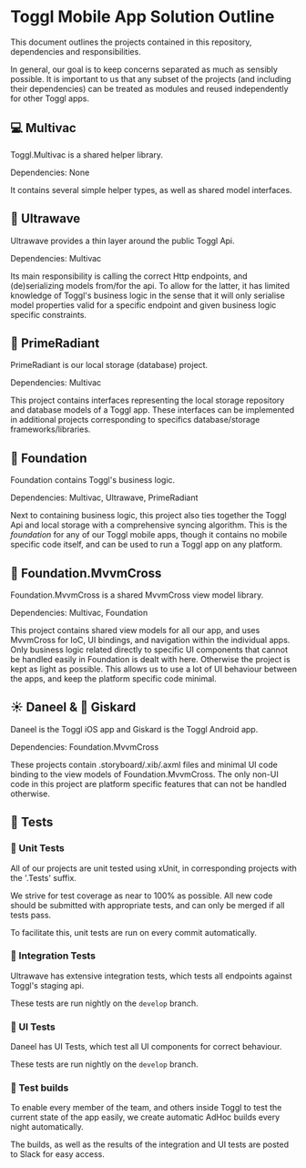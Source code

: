 
# Toggl Mobile App Solution Outline

This document outlines the projects contained in this repository, dependencies and responsibilities.

In general, our goal is to keep concerns separated as much as sensibly possible. It is important to us that any subset of the projects (and including their dependencies) can be treated as modules and reused independently for other Toggl apps.


## :computer: Multivac

Toggl.Multivac is a shared helper library.

Dependencies: None

It contains several simple helper types, as well as shared model interfaces.


## :satellite: Ultrawave

Ultrawave provides a thin layer around the public Toggl Api.

Dependencies: Multivac

Its main responsibility is calling the correct Http endpoints, and (de)serializing models from/for the api.
To allow for the latter, it has limited knowledge of Toggl's business logic in the sense that it will only serialise model properties valid for a specific endpoint and given business logic specific constraints.


## :crystal_ball: PrimeRadiant

PrimeRadiant is our local storage (database) project.

Dependencies: Multivac

This project contains interfaces representing the local storage repository and database models of a Toggl app. These interfaces can be implemented in additional projects corresponding to specifics database/storage frameworks/libraries.


## :rocket: Foundation

Foundation contains Toggl's business logic.

Dependencies: Multivac, Ultrawave, PrimeRadiant

Next to containing business logic, this project also ties together the Toggl Api and local storage with a comprehensive syncing algorithm.
This is the _foundation_ for any of our Toggl mobile apps, though it contains no mobile specific code itself, and can be used to run a Toggl app on any platform.


## :twisted_rightwards_arrows: Foundation.MvvmCross

Foundation.MvvmCross is a shared MvvmCross view model library.

Dependencies: Multivac, Foundation

This project contains shared view models for all our app, and uses MvvmCross for IoC, UI bindings, and navigation within the individual apps. Only business logic related directly to specific UI components that cannot be handled easily in Foundation is dealt with here. Otherwise the project is kept as light as possible.
This allows us to use a lot of UI behaviour between the apps, and keep the platform specific code minimal.

## :sunny: Daneel & :robot: Giskard

Daneel is the Toggl iOS app and Giskard is the Toggl Android app.

Dependencies: Foundation.MvvmCross

These projects contain .storyboard/.xib/.axml files and minimal UI code binding to the view models of Foundation.MvvmCross. The only non-UI code in this project are platform specific features that can not be handled otherwise.

## :vertical_traffic_light: Tests

### :wrench: Unit Tests

All of our projects are unit tested using xUnit, in corresponding projects with the '.Tests' suffix.

We strive for test coverage as near to 100% as possible. All new code should be submitted with appropriate tests, and can only be merged if all tests pass.

To facilitate this, unit tests are run on every commit automatically.

### :link: Integration Tests

Ultrawave has extensive integration tests, which tests all endpoints against Toggl's staging api.

These tests are run nightly on the `develop` branch.

### :art: UI Tests

Daneel has UI Tests, which test all UI components for correct behaviour.

These tests are run nightly on the `develop` branch.

### :calling: Test builds

To enable every member of the team, and others inside Toggl to test the current state of the app easily, we create automatic AdHoc builds every night automatically.

The builds, as well as the results of the integration and UI tests are posted to Slack for easy access.
